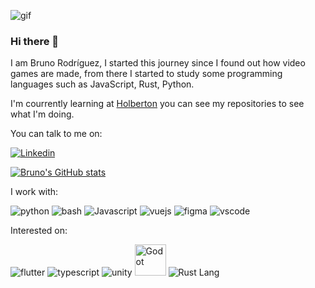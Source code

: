 ![gif](https://media0.giphy.com/media/ZVik7pBtu9dNS/giphy.gif?cid=ecf05e47f4c49baxbuouc87ht1bzj02z9fgpa8569b2wkrse&rid=giphy.gif&ct=g)
### Hi there 👋

I am Bruno Rodríguez, I started this journey since I found out how video games are made, from there I started to study some programming languages such as JavaScript, Rust, Python.

I'm courrently learning at [Holberton](https://www.holbertonschool.com/) you can see my repositories to see what I'm doing.

You can talk to me on:

[![Linkedin](https://img.icons8.com/fluency/50/000000/linkedin.png)](https://www.linkedin.com/in/brunonra/)


[![Bruno's GitHub stats](https://github-readme-stats.vercel.app/api?username=brunonra-dev&show_icons=true&icon_color=f9f9f9&bg_color=30,4568DC,B06AB3&title_color=fff&text_color=fff&count_private=true)](https://github.com/brunonra-dev)

I work with:

![python](https://img.icons8.com/color/48/000000/python--v1.png "python")
![bash](https://img.icons8.com/plasticine/50/000000/bash.png "bash")
![Javascript](https://img.icons8.com/color/50/000000/javascript--v1.png "Javascript")
![vuejs](https://img.icons8.com/color/50/000000/vue-js.png "vuejs")
![figma](https://img.icons8.com/fluency/50/000000/figma.png "figma")
![vscode](https://img.icons8.com/color/50/000000/visual-studio-code-2019.png "vscode")


Interested on:

![flutter](https://img.icons8.com/fluency/50/000000/flutter.png "flutter")
![typescript](https://img.icons8.com/color/50/000000/typescript.png "typescript")
![unity](https://img.icons8.com/fluency/50/000000/unity.png "unity3d")
<img src="https://godotengine.org/themes/godotengine/assets/press/icon_color.png" alt="Godot" width="50"/>
![Rust Lang](https://img.icons8.com/external-tal-revivo-color-tal-revivo/50/000000/external-rust-is-a-multi-paradigm-system-programming-language-logo-color-tal-revivo.png "Rust Lang")
